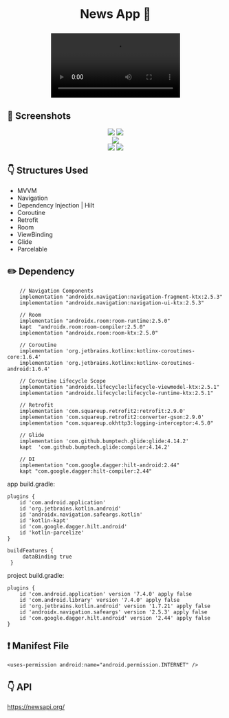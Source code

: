 # <p align="center"> News App :newspaper: </p>

<!-- Video -->
<div align="center">
  <video src="https://user-images.githubusercontent.com/79931228/216049783-b277d02b-69f4-491b-8c59-87e5c4455b3f.mp4"/>
</div>

<!-- Screenshots -->
## 📸 Screenshots
<p align="center">
  <img src="https://user-images.githubusercontent.com/79931228/216050808-19097692-8979-4530-bfb4-6356e6d9c067.png"/>
  <img src="https://user-images.githubusercontent.com/79931228/216050814-9caa32e1-cb3c-4141-bbb0-40f132187e53.png"/> <br>
  <img src="https://user-images.githubusercontent.com/79931228/216050818-6940543b-6085-4760-8623-2878a73cfbbd.png"/> <br>
  <img src="https://user-images.githubusercontent.com/79931228/216050820-02221ba0-63b8-4909-967c-6b9202bbb7ce.png"/> 
  <img src="https://user-images.githubusercontent.com/79931228/216050804-c60560ea-5aa8-4ac8-abdf-f823b48043c0.png"/>
</p>

<!-- Technologies -->
## :point_down: Structures Used
- MVVM
- Navigation
- Dependency Injection | Hilt
- Coroutine
- Retrofit
- Room
- ViewBinding
- Glide
- Parcelable

## :pencil2: Dependency
```
    // Navigation Components
    implementation "androidx.navigation:navigation-fragment-ktx:2.5.3"
    implementation "androidx.navigation:navigation-ui-ktx:2.5.3"

    // Room
    implementation "androidx.room:room-runtime:2.5.0"
    kapt  "androidx.room:room-compiler:2.5.0"
    implementation "androidx.room:room-ktx:2.5.0"

    // Coroutine
    implementation 'org.jetbrains.kotlinx:kotlinx-coroutines-core:1.6.4'
    implementation 'org.jetbrains.kotlinx:kotlinx-coroutines-android:1.6.4'

    // Coroutine Lifecycle Scope
    implementation "androidx.lifecycle:lifecycle-viewmodel-ktx:2.5.1"
    implementation "androidx.lifecycle:lifecycle-runtime-ktx:2.5.1"

    // Retrofit
    implementation 'com.squareup.retrofit2:retrofit:2.9.0'
    implementation 'com.squareup.retrofit2:converter-gson:2.9.0'
    implementation "com.squareup.okhttp3:logging-interceptor:4.5.0"

    // Glide
    implementation 'com.github.bumptech.glide:glide:4.14.2'
    kapt  'com.github.bumptech.glide:compiler:4.14.2'

    // DI
    implementation "com.google.dagger:hilt-android:2.44"
    kapt "com.google.dagger:hilt-compiler:2.44"
```

app build.gradle:

```
plugins {
    id 'com.android.application'
    id 'org.jetbrains.kotlin.android'
    id 'androidx.navigation.safeargs.kotlin'
    id 'kotlin-kapt'
    id 'com.google.dagger.hilt.android'
    id 'kotlin-parcelize'
}

buildFeatures {
     dataBinding true
 }
```
project build.gradle:

```
plugins {
    id 'com.android.application' version '7.4.0' apply false
    id 'com.android.library' version '7.4.0' apply false
    id 'org.jetbrains.kotlin.android' version '1.7.21' apply false
    id 'androidx.navigation.safeargs' version '2.5.3' apply false
    id 'com.google.dagger.hilt.android' version '2.44' apply false
}
```

<!-- Manifest File -->
## :exclamation: Manifest File
```
<uses-permission android:name="android.permission.INTERNET" />
```

<!-- API -->
## :point_down: API
https://newsapi.org/

